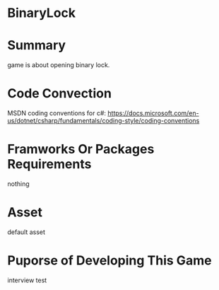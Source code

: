 # BinaryLock

# Summary
game is about opening binary lock.

# Code Convection
MSDN coding conventions for c#:
https://docs.microsoft.com/en-us/dotnet/csharp/fundamentals/coding-style/coding-conventions

# Framworks Or Packages Requirements
nothing

# Asset
default asset

# Puporse of Developing This Game 
interview test
